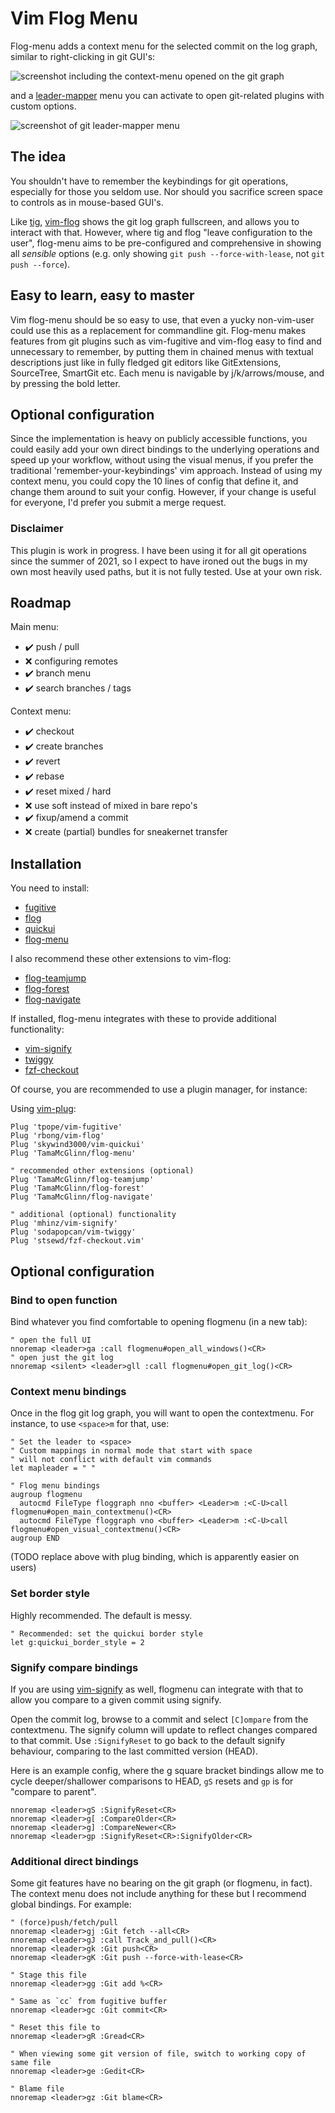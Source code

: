 # Vim Flog Menu

Flog-menu adds a context menu for the selected commit on the log graph,
similar to right-clicking in git GUI's:

![screenshot including the context-menu opened on the git graph](https://i.imgur.com/RlCGLk8.png)

and a
[leader-mapper](https://github.com/dpretet/vim-leader-mapper) menu you 
can activate to open git-related plugins with custom options.

![screenshot of git leader-mapper menu](https://i.imgur.com/V7Zse7g.png)

## The idea

You shouldn't have to remember the keybindings for git operations,
especially for those you seldom use.
Nor should you sacrifice screen space to controls as in mouse-based GUI's.

Like [tig](https://github.com/jonas/tig), [vim-flog](http://github.com/rbong/vim-flog/)
shows the git log graph fullscreen, and allows you to interact with that. 
However, where tig and flog "leave configuration to the user", flog-menu
aims to be pre-configured and comprehensive in showing all *sensible* options
(e.g. only showing `git push --force-with-lease`, not `git push --force`).

## Easy to learn, easy to master

Vim flog-menu should be so easy to use, that even a yucky non-vim-user could
use this as a replacement for commandline git. Flog-menu makes features from
git plugins such as vim-fugitive and vim-flog easy to find and unnecessary to
remember, by putting them in chained menus with textual descriptions just like
in fully fledged git editors like GitExtensions, SourceTree, SmartGit etc.
Each menu is navigable by j/k/arrows/mouse, and by pressing the bold letter.

## Optional configuration

Since the implementation is heavy on publicly accessible functions, you could easily
add your own direct bindings to the underlying operations and speed up your
workflow, without using the visual menus, if you prefer the traditional
'remember-your-keybindings' vim approach. Instead of using my context menu,
you could copy the 10 lines of config that define it, and change them around to
suit your config. However, if your change is useful for everyone, I'd prefer you
submit a merge request.

### Disclaimer

This plugin is work in progress. I have been using it for all git operations since the summer of 2021,
so I expect to have ironed out the bugs in my own most heavily used paths, but it is not fully tested.
Use at your own risk.

## Roadmap

Main menu:

- ✔️  push / pull
- ❌ configuring remotes
- ✔️  branch menu
- ✔️  search branches / tags

Context menu:

- ✔️  checkout
- ✔️  create branches
- ✔️  revert
- ✔️  rebase
- ✔️  reset mixed / hard
- ❌ use soft instead of mixed in bare repo's
- ✔️  fixup/amend a commit
- ❌ create (partial) bundles for sneakernet transfer

## Installation

You need to install:

- [fugitive](https://github.com/tpope/vim-fugitive)
- [flog](https://github.com/rbong/vim-flog)
- [quickui](https://github.com/skywind3000/vim-quickui)
- [flog-menu](https://github.com/TamaMcGlinn/vim-flogmenu)

I also recommend these other extensions to vim-flog:

- [flog-teamjump](https://github.com/TamaMcGlinn/flog-teamjump)
- [flog-forest](https://github.com/TamaMcGlinn/flog-forest)
- [flog-navigate](https://github.com/TamaMcGlinn/flog-navigate)

If installed, flog-menu integrates with these to provide additional functionality:

- [vim-signify](https://github.com/mhinz/vim-signify)
- [twiggy](https://github.com/sodapopcan/vim-twiggy)
- [fzf-checkout](https://github.com/stsewd/fzf-checkout.vim)

Of course, you are recommended to use a plugin manager, for instance:

Using [vim-plug](https://github.com/junegunn/vim-plug):

```vim
Plug 'tpope/vim-fugitive'
Plug 'rbong/vim-flog'
Plug 'skywind3000/vim-quickui'
Plug 'TamaMcGlinn/flog-menu'

" recommended other extensions (optional)
Plug 'TamaMcGlinn/flog-teamjump'
Plug 'TamaMcGlinn/flog-forest'
Plug 'TamaMcGlinn/flog-navigate'

" additional (optional) functionality
Plug 'mhinz/vim-signify'
Plug 'sodapopcan/vim-twiggy'
Plug 'stsewd/fzf-checkout.vim'
```

## Optional configuration

### Bind to open function

Bind whatever you find comfortable to opening flogmenu (in a new tab):

```vim
" open the full UI
nnoremap <leader>ga :call flogmenu#open_all_windows()<CR>
" open just the git log
nnoremap <silent> <leader>gll :call flogmenu#open_git_log()<CR>
```

### Context menu bindings

Once in the flog git log graph, you will want to open the contextmenu.
For instance, to use `<space>m` for that, use:

```vim
" Set the leader to <space>
" Custom mappings in normal mode that start with space
" will not conflict with default vim commands
let mapleader = " "

" Flog menu bindings
augroup flogmenu
  autocmd FileType floggraph nno <buffer> <Leader>m :<C-U>call flogmenu#open_main_contextmenu()<CR>
  autocmd FileType floggraph vno <buffer> <Leader>m :<C-U>call flogmenu#open_visual_contextmenu()<CR>
augroup END
```

(TODO replace above with plug binding, which is apparently easier on users)

### Set border style

Highly recommended. The default is messy.

```vim
" Recommended: set the quickui border style
let g:quickui_border_style = 2
```

### Signify compare bindings

If you are using [vim-signify](https://github.com/mhinz/vim-signify) as well,
flogmenu can integrate with that
to allow you compare to a given commit using signify.

Open the commit log, browse to a commit and select `[C]ompare` from the contextmenu.
The signify column will update to reflect changes compared to that commit.
Use `:SignifyReset` to go back to the default signify behaviour, comparing to the
last committed version (HEAD).

Here is an example config, where the g square bracket bindings allow me to cycle
deeper/shallower comparisons to HEAD, `gS` resets and `gp` is for "compare to parent".

```vim
nnoremap <leader>gS :SignifyReset<CR>
nnoremap <leader>g[ :CompareOlder<CR>
nnoremap <leader>g] :CompareNewer<CR>
nnoremap <leader>gp :SignifyReset<CR>:SignifyOlder<CR>
```

### Additional direct bindings

Some git features have no bearing
on the git graph (or flogmenu, in fact).
The context menu does not include anything for these
but I recommend global bindings. For example:

```vim
" (force)push/fetch/pull
nnoremap <leader>gj :Git fetch --all<CR>
nnoremap <leader>gJ :call Track_and_pull()<CR>
nnoremap <leader>gk :Git push<CR>
nnoremap <leader>gK :Git push --force-with-lease<CR>

" Stage this file
nnoremap <leader>gg :Git add %<CR>

" Same as `cc` from fugitive buffer
nnoremap <leader>gc :Git commit<CR>

" Reset this file to 
nnoremap <leader>gR :Gread<CR>

" When viewing some git version of file, switch to working copy of same file
nnoremap <leader>ge :Gedit<CR>

" Blame file
nnoremap <leader>gz :Git blame<CR>
```
